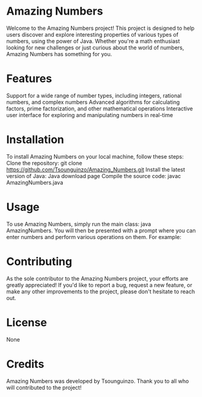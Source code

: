 # Amazing Numbers
Welcome to the Amazing Numbers project! This project is designed to help users discover and explore interesting properties of various types of numbers, using the power of Java. Whether you're a math enthusiast looking for new challenges or just curious about the world of numbers, Amazing Numbers has something for you.

# Features
Support for a wide range of number types, including integers, rational numbers, and complex numbers
Advanced algorithms for calculating factors, prime factorization, and other mathematical operations
Interactive user interface for exploring and manipulating numbers in real-time

# Installation
To install Amazing Numbers on your local machine, follow these steps:
Clone the repository: git clone https://github.com/Tsounguinzo/Amazing_Numbers.git
Install the latest version of Java: Java download page
Compile the source code: javac AmazingNumbers.java

# Usage
To use Amazing Numbers, simply run the main class: java AmazingNumbers. You will then be presented with a prompt where you can enter numbers and perform various operations on them. For example:

# Contributing
As the sole contributor to the Amazing Numbers project, your efforts are greatly appreciated! If you'd like to report a bug, request a new feature, or make any other improvements to the project, please don't hesitate to reach out.

# License
None

# Credits
Amazing Numbers was developed by Tsounguinzo. Thank you to all who will contributed to the project!
